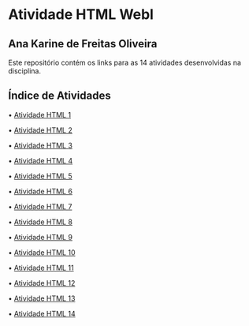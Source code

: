 # Atividade HTML Webl
## Ana Karine de Freitas Oliveira

Este repositório contém os links para as 14 atividades desenvolvidas na disciplina.

## Índice de Atividades

• [Atividade HTML 1](https://akarinela.github.io/Atividade1/)

• [Atividade HTML 2](https://akarinela.github.io/Atividade2/)

• [Atividade HTML 3]( https://akarinela.github.io/Atividade3/)

• [Atividade HTML 4](https://akarinela.github.io/Atividade4/)

• [Atividade HTML 5](https://akarinela.github.io/Atividade5/)

• [Atividade HTML 6](https://akarinela.github.io/Atividade6/)

• [Atividade HTML 7](https://akarinela.github.io/Atividade7/)

• [Atividade HTML 8]()

• [Atividade HTML 9]()

• [Atividade HTML 10]()

• [Atividade HTML 11]()

• [Atividade HTML 12](https://akarinela.github.io/Atividade12/)

• [Atividade HTML 13](https://akarinela.github.io/Atividade13/)

• [Atividade HTML 14](https://akarinela.github.io/Atividade14/)
